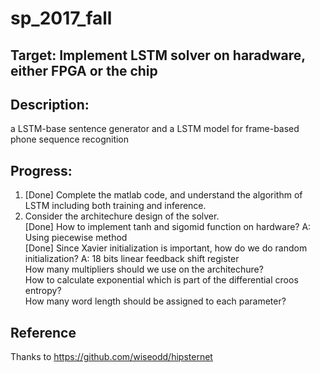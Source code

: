 # sp_2017_fall
## Target: Implement LSTM solver on haradware, either FPGA or the chip
## Description:
a LSTM-base sentence generator and a LSTM model for frame-based phone sequence recognition
## Progress:
1. [Done] Complete the matlab code, and understand the algorithm of LSTM including both training and inference.  
2. Consider the architechure design of the solver.  
[Done] How to implement tanh and sigomid function on hardware? A: Using piecewise method  
[Done] Since Xavier initialization is important, how do we do random initialization? A: 18 bits linear feedback shift register  
How many multipliers should we use on the architechure?   
How to calculate exponential which is part of the differential croos entropy?  
How many word length should be assigned to each parameter?

## Reference
Thanks to <https://github.com/wiseodd/hipsternet>

